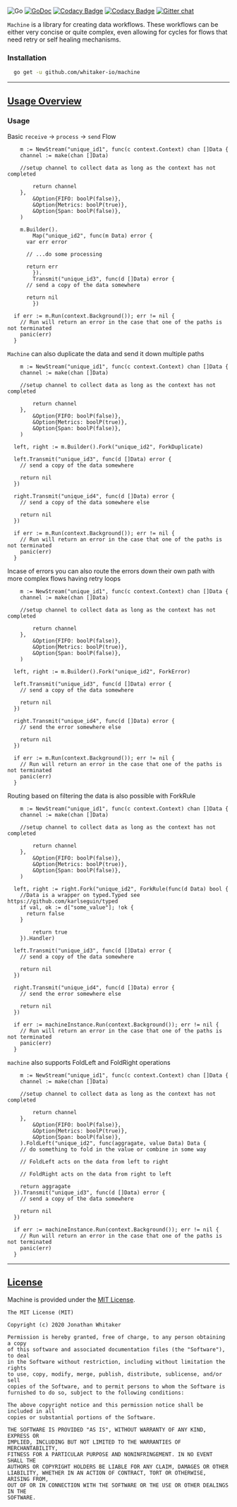 ![Go](https://github.com/whitaker-io/machine/workflows/Go/badge.svg?branch=master)
[![GoDoc](https://godoc.org/github.com/whitaker-io/machine?status.svg)](https://godoc.org/github.com/whitaker-io/machine)
[![Codacy Badge](https://app.codacy.com/project/badge/Grade/aa8efa7beb3f4e66a5dc0247e25557b5)](https://www.codacy.com?utm_source=github.com&amp;utm_medium=referral&amp;utm_content=whitaker-io/machine&amp;utm_campaign=Badge_Grade)
[![Codacy Badge](https://app.codacy.com/project/badge/Coverage/aa8efa7beb3f4e66a5dc0247e25557b5)](https://www.codacy.com?utm_source=github.com&utm_medium=referral&utm_content=whitaker-io/machine&utm_campaign=Badge_Coverage)
[![Gitter chat](https://badges.gitter.im/whitaker-io/machine.png)](https://gitter.im/whitaker-io/machine)

`Machine` is a library for creating data workflows. These workflows can be either very concise or quite complex, even allowing for cycles for flows that need retry or self healing mechanisms.

### **Installation**


```bash
  go get -u github.com/whitaker-io/machine
```

***
## [Usage Overview](#usage-overview)

### **Usage**

Basic `receive` -> `process` -> `send` Flow

```golang
	m := NewStream("unique_id1", func(c context.Context) chan []Data {
    channel := make(chan []Data)
  
    //setup channel to collect data as long as the context has not completed

		return channel
	},
		&Option{FIFO: boolP(false)},
		&Option{Metrics: boolP(true)},
		&Option{Span: boolP(false)},
	)

	m.Builder().
		Map("unique_id2", func(m Data) error {
      var err error

      // ...do some processing

      return err
		}).
		Transmit("unique_id3", func(d []Data) error {
      // send a copy of the data somewhere

      return nil
		})

  if err := m.Run(context.Background()); err != nil {
    // Run will return an error in the case that one of the paths is not terminated
    panic(err)
  }
```

`Machine` can also duplicate the data and send it down multiple paths

```golang
	m := NewStream("unique_id1", func(c context.Context) chan []Data {
    channel := make(chan []Data)
  
    //setup channel to collect data as long as the context has not completed

		return channel
	},
		&Option{FIFO: boolP(false)},
		&Option{Metrics: boolP(true)},
		&Option{Span: boolP(false)},
	)

  left, right := m.Builder().Fork("unique_id2", ForkDuplicate)
  
  left.Transmit("unique_id3", func(d []Data) error {
    // send a copy of the data somewhere

    return nil
  })

  right.Transmit("unique_id4", func(d []Data) error {
    // send a copy of the data somewhere else

    return nil
  })

  if err := m.Run(context.Background()); err != nil {
    // Run will return an error in the case that one of the paths is not terminated
    panic(err)
  }
```

Incase of errors you can also route the errors down their own path with more complex flows having retry loops

```golang
	m := NewStream("unique_id1", func(c context.Context) chan []Data {
    channel := make(chan []Data)
  
    //setup channel to collect data as long as the context has not completed

		return channel
	},
		&Option{FIFO: boolP(false)},
		&Option{Metrics: boolP(true)},
		&Option{Span: boolP(false)},
	)

  left, right := m.Builder().Fork("unique_id2", ForkError)
  
  left.Transmit("unique_id3", func(d []Data) error {
    // send a copy of the data somewhere

    return nil
  })

  right.Transmit("unique_id4", func(d []Data) error {
    // send the error somewhere else

    return nil
  })

  if err := m.Run(context.Background()); err != nil {
    // Run will return an error in the case that one of the paths is not terminated
    panic(err)
  }
```

Routing based on filtering the data is also possible with ForkRule

```golang  
	m := NewStream("unique_id1", func(c context.Context) chan []Data {
    channel := make(chan []Data)
  
    //setup channel to collect data as long as the context has not completed

		return channel
	},
		&Option{FIFO: boolP(false)},
		&Option{Metrics: boolP(true)},
		&Option{Span: boolP(false)},
	)

  left, right := right.Fork("unique_id2", ForkRule(func(d Data) bool {
    //Data is a wrapper on typed.Typed see https://github.com/karlseguin/typed
    if val, ok := d["some_value"]; !ok {
      return false
    }

		return true
	}).Handler)
  
  left.Transmit("unique_id3", func(d []Data) error {
    // send a copy of the data somewhere

    return nil
  })

  right.Transmit("unique_id4", func(d []Data) error {
    // send the error somewhere else

    return nil
  })

  if err := machineInstance.Run(context.Background()); err != nil {
    // Run will return an error in the case that one of the paths is not terminated
    panic(err)
  }
```

`machine` also supports FoldLeft and FoldRight operations 

```golang  
	m := NewStream("unique_id1", func(c context.Context) chan []Data {
    channel := make(chan []Data)
  
    //setup channel to collect data as long as the context has not completed

		return channel
	},
		&Option{FIFO: boolP(false)},
		&Option{Metrics: boolP(true)},
		&Option{Span: boolP(false)},
	).FoldLeft("unique_id2", func(aggragate, value Data) Data {
    // do something to fold in the value or combine in some way

    // FoldLeft acts on the data from left to right

    // FoldRight acts on the data from right to left

    return aggragate
  }).Transmit("unique_id3", func(d []Data) error {
    // send a copy of the data somewhere

    return nil
  })

  if err := machineInstance.Run(context.Background()); err != nil {
    // Run will return an error in the case that one of the paths is not terminated
    panic(err)
  }
```

***
## [License](#license)

Machine is provided under the [MIT License](https://github.com/whitaker-io/machine/blob/master/LICENSE).

```text
The MIT License (MIT)

Copyright (c) 2020 Jonathan Whitaker

Permission is hereby granted, free of charge, to any person obtaining a copy
of this software and associated documentation files (the "Software"), to deal
in the Software without restriction, including without limitation the rights
to use, copy, modify, merge, publish, distribute, sublicense, and/or sell
copies of the Software, and to permit persons to whom the Software is
furnished to do so, subject to the following conditions:

The above copyright notice and this permission notice shall be included in all
copies or substantial portions of the Software.

THE SOFTWARE IS PROVIDED "AS IS", WITHOUT WARRANTY OF ANY KIND, EXPRESS OR
IMPLIED, INCLUDING BUT NOT LIMITED TO THE WARRANTIES OF MERCHANTABILITY,
FITNESS FOR A PARTICULAR PURPOSE AND NONINFRINGEMENT. IN NO EVENT SHALL THE
AUTHORS OR COPYRIGHT HOLDERS BE LIABLE FOR ANY CLAIM, DAMAGES OR OTHER
LIABILITY, WHETHER IN AN ACTION OF CONTRACT, TORT OR OTHERWISE, ARISING FROM,
OUT OF OR IN CONNECTION WITH THE SOFTWARE OR THE USE OR OTHER DEALINGS IN THE
SOFTWARE.
```